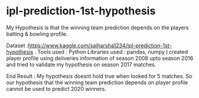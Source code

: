 # ipl-prediction-1st-hypothesis
My Hypothesis is that the winning team prediction depends on the players batting &amp; bowling profile.



Dataset :https://www.kaggle.com/saiharsha1234/ipl-prediction-1st-hypothesis . Tools used : Python Libraries used : pandas, numpy
I created player profile using deliveries information of season 2008 upto season 2016 and tried to validate my hypothesis on season 2017 matches.

End Result : My hypothesis doesnt hold true when looked for 5 matches. So our hypothesis that the winning team prediction depends on player profile cannot be used to predict 2020 winners.

